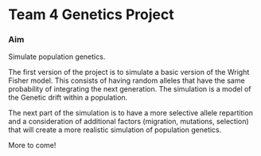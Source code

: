 # Team 4 Genetics Project

### Aim
Simulate population genetics.

The first version of the project is to simulate a basic version of the
Wright Fisher model. This consists of having random alleles that have the same
probability of integrating the next generation. The simulation is a model of the
Genetic drift within a population.

The next part of the simulation is to have a more selective allele repartition
and a consideration of additional factors (migration, mutations, selection) that
will create a more realistic simulation of population genetics.

More to come!
